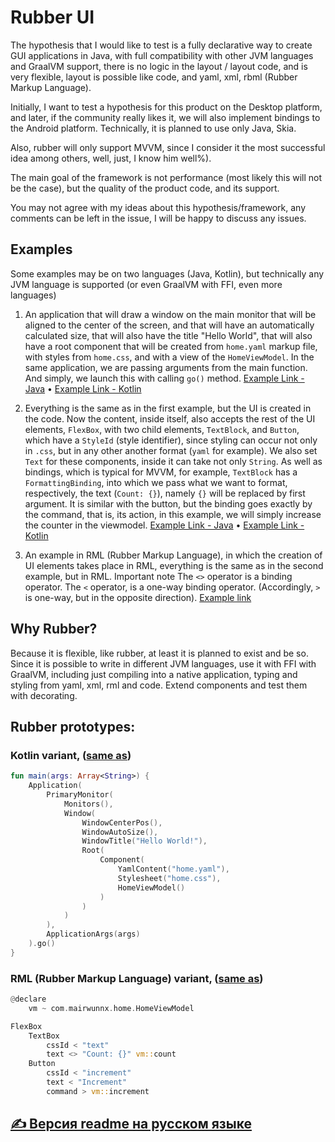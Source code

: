 # Rubber UI

The hypothesis that I would like to test is a fully declarative way to create GUI applications in Java, with full compatibility with other JVM languages and GraalVM support, there is no logic in the layout / layout code, and is very flexible, layout is possible like code, and yaml, xml, rbml (Rubber Markup Language).

Initially, I want to test a hypothesis for this product on the Desktop platform, and later, if the community really likes it, we will also implement bindings to the Android platform. Technically, it is planned to use only Java, Skia.

Also, rubber will only support MVVM, since I consider it the most successful idea among others, well, just, I know him well%).

The main goal of the framework is not performance (most likely this will not be the case), but the quality of the product code, and its support.

You may not agree with my ideas about this hypothesis/framework, any comments can be left in the issue, I will be happy to discuss any issues.

## Examples

Some examples may be on two languages (Java, Kotlin), but technically any JVM language is supported (or even GraalVM with FFI, even more languages)

1. An application that will draw a window on the main monitor that will be aligned to the center of the screen, and that will have an automatically calculated size, that will also have the title "Hello World", that will also have a root component that will be created from `home.yaml` markup file, with styles from `home.css`, and with a view of the `HomeViewModel`. In the same application, we are passing arguments from the main function. And simply, we launch this with calling `go()` method. [Example Link - Java](./proto/001_Simple_application.java) • [Example Link - Kotlin](./proto/0011_Simple_application.kt)

2. Everything is the same as in the first example, but the UI is created in the code. Now the content, inside itself, also accepts the rest of the UI elements, `FlexBox`, with two child elements, `TextBlock`, and `Button`, which have a `StyleId` (style identifier), since styling can occur not only in `.css`, but in any other another format (`yaml` for example). We also set `Text` for these components, inside it can take not only `String`. As well as bindings, which is typical for MVVM, for example, `TextBlock` has a `FormattingBinding`, into which we pass what we want to format, respectively, the text (`Count: {}`), namely `{}` will be replaced by first argument. It is similar with the button, but the binding goes exactly by the command, that is, its action, in this example, we will simply increase the counter in the viewmodel. [Example Link - Java](./proto/002_Simple_application_code_ui.java) • [Example Link - Kotlin](./proto/0021_Simple_application_code_ui.kt)

3. An example in RML (Rubber Markup Language), in which the creation of UI elements takes place in RML, everything is the same as in the second example, but in RML. Important note The `<>` operator is a binding operator. The `<` operator, is a one-way binding operator. (Accordingly, `>` is one-way, but in the opposite direction). [Example link](./proto/0022_Simple_application_rml_ui.rml)

## Why Rubber?

Because it is flexible, like rubber, at least it is planned to exist and be so. Since it is possible to write in different JVM languages, use it with FFI with GraalVM, including just compiling into a native application, typing and styling from yaml, xml, rml and code. Extend components and test them with decorating.

## Rubber prototypes:

### Kotlin variant, ([same as](./proto/0011_Simple_application.kt))

```kotlin
fun main(args: Array<String>) {
    Application(
        PrimaryMonitor(
            Monitors(),
            Window(
                WindowCenterPos(),
                WindowAutoSize(),
                WindowTitle("Hello World!"),
                Root(
                    Component(
                        YamlContent("home.yaml"),
                        Stylesheet("home.css"),
                        HomeViewModel()
                    )
                )
            )
        ),
        ApplicationArgs(args)
    ).go()
}
```

### RML (Rubber Markup Language) variant, ([same as](./proto/0022_Simple_application_rml_ui.rml))

```rust
@declare
    vm ~ com.mairwunnx.home.HomeViewModel

FlexBox
    TextBox
        cssId < "text"
        text <> "Count: {}" vm::count
    Button
        cssId < "increment"
        text < "Increment"
        command > vm::increment
```

## [✍️ Версия readme на русском языке](./README-RU.md)